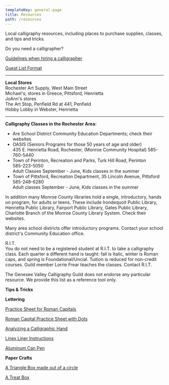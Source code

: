 ```yaml
---
templateKey: general-page
title: Resources
path: /resources
---
```

Local calligraphy resources, including places to purchase supplies, classes, and tips and tricks.

Do you need a calligrapher?

[Guidelines when hiring a calligrapher](/img/calligraphyguideforevents.pdf)

[Guest List Format](/img/guestlistformat.pdf)

- - -

**Local Stores**\
Rochester Art Supply, West Main Street\
Michael's; stores in Greece, Pittsford, Henrietta\
JoAnn's stores\
The Art Stop, Penfield Rd at 441, Penfield\
Hobby Lobby in Webster, Henrietta

- - -

**Calligraphy Classes in the Rochester Area:**

* Are School District Community Education Departments; check their websites
* OASIS (Seniors Programs for those 50 years of age and older)\
  435 E. Henrietta Road, Rochester, (Monroe Community Hospital) 585-760-5440
* Town of Perinton, Recreation and Parks, Turk Hill Road, Perinton\
  585-223-5050\
  Adult Classes September - June, Kids classes in the summer
* Town of Pittsford, Recreation Department, 35 Lincoln Avenue, Pittsford\
  585-248-6280\
  Adult classes September - June, Kids classes in the summer

In addition many Monroe County libraries hold a single, introductory, hands on program, for adults or teens. These include Irondequoit Public Library, Henrietta Public Library, Fairport Public Library, Gates Public Library, Charlotte Branch of the Monroe County Library System. Check their websites.

Many area school districts offer introductory programs. Contact your school district's Community Education office.

R.I.T.\
You do not need to be a registered student at R.I.T. to take a calligraphy class. Each quarter a different hand is taught: fall is Italic, winter is Roman caps, and spring is Foundational/Uncial. Tuition is reduced for non-credit courses. Guild member Lorrie Frear teaches the classes. Contact R.I.T.

The Genesee Valley Calligraphy Guild does not endorse any particular resource. We provide this list as a reference tool only.

**Tips & Tricks**

**Lettering**

[Practice Sheet for Roman Capitals](/img/capitalspracticesheet.pdf)

[Roman Capital Practice Sheet with Dots](/img/romanmajusculespracticesheet.pdf)

[Analyzing a Calligraphic Hand](/img/analyzingacalligraphichand.pdf)

[Linex Liner Instructions](/img/linexinstructions.pdf)

[Aluminum Can Pen](/img/aluminumcanpen.pdf)

**Paper Crafts**

[A Triangle Box made out of a circle](/img/trianglebox.pdf)

[A Treat Box](/img/treatbox.pdf)
